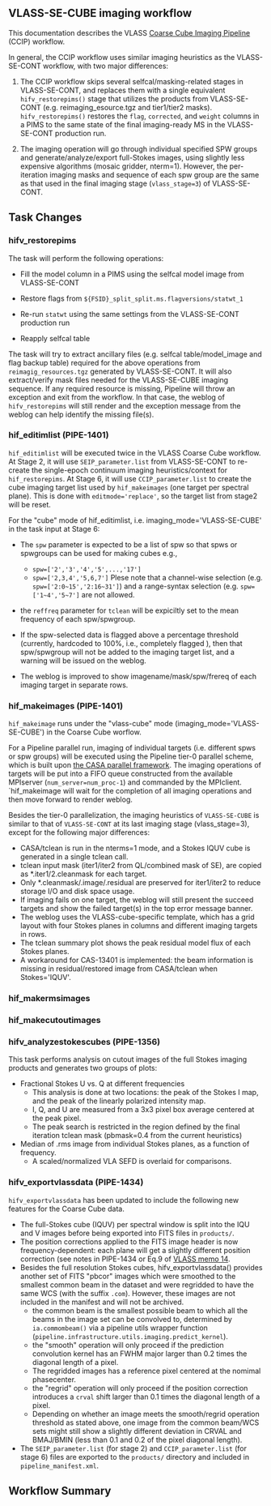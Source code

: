 VLASS-SE-CUBE imaging workflow
------------------------------

This documentation describes the VLASS [Coarse Cube Imaging Pipeline](https://open-confluence.nrao.edu/pages/viewpage.action?pageId=63897714) (CCIP) workflow.

In general, the CCIP workflow uses similar imaging heuristics as the VLASS-SE-CONT workflow, with two major differences:

1. The CCIP workflow skips several selfcal/masking-related stages in VLASS-SE-CONT, and replaces them with a single equivalent `hifv_restorepims()` stage that utilizes the products from VLASS-SE-CONT (e.g. reimaging_esource.tgz and tier1/tier2 masks).
   `hifv_restorepims()` restores the `flag`, `corrected`, and `weight` columns in a PIMS to the same state of the final imaging-ready MS in the VLASS-SE-CONT production run.
   
2. The imaging operation will go through individual specified SPW groups and generate/analyze/export full-Stokes images, using slightly less expensive algorithms (mosaic gridder, nterm=1). However, the per-iteration imaging masks and sequence of each spw group are the same as that used in the final imaging stage (`vlass_stage=3`) of VLASS-SE-CONT. 


## Task Changes

### hifv_restorepims

The task will perform the following operations:

 * Fill the model column in a PIMS using the selfcal model image from VLASS-SE-CONT

 * Restore flags from `${FSID}_split_split.ms.flagversions/statwt_1`

 * Re-run `statwt` using the same settings from the VLASS-SE-CONT production run

 * Reapply selfcal table

The task will try to extract ancillary files (e.g. selfcal table/model_image and flag backup table) required for the above operations from  `reimagig_resources.tgz` generated by VLASS-SE-CONT.
It will also extract/verify mask files needed for the VLASS-SE-CUBE imaging sequence.
If any required resource is missing, Pipeline will throw an exception and exit from the workflow.
In that case, the weblog of `hifv_restorepims` will still render and the exception message from the weblog can help identify the missing file(s).

### hif_editimlist (PIPE-1401)

`hif_editimlist` will be executed twice in the VLASS Coarse Cube workflow.
At Stage 2, it will use `SEIP_parameter.list` from VLASS-SE-CONT to re-create the single-epoch continuum imaging heuristics/context for `hif_restorepims`.
At Stage 6, it will use `CCIP_parameter.list` to create the cube imaging target list used by `hif_makeimages` (one target per spectral plane). This is done with `editmode='replace'`, so the target list from stage2 will be reset.

For the "cube" mode of hif_editimlist, i.e. imaging_mode='VLASS-SE-CUBE' in the task input at Stage 6:

 * The `spw` parameter is expected to be a list of spw so that spws or spwgroups can be used for making cubes e.g., 
   * `spw=['2','3','4','5',...,'17']` 
   * `spw=['2,3,4','5,6,7']`
   Plese note that a channel-wise selection (e.g. `spw=['2:0~15','2:16~31']`) and a range-syntax selection (e.g. `spw=['1~4','5~7']` are not allowed.

 * the `reffreq` parameter for `tclean` will be expiciltly set to the mean frequency of  each spw/spwgroup.
 * If the spw-selected data is flagged above a percentage threshold (currently, hardcoded to 100%, i.e., completely flagged ), then that spw/spwgroup will not be added to the imaging target list, and a warning will be issued on the weblog.
 * The weblog is improved to show imagename/mask/spw/frereq of each imaging target in separate rows.
 

### hif_makeimages (PIPE-1401)

`hif_makeimage` runs under the "vlass-cube" mode (imaging_mode='VLASS-SE-CUBE') in the Coarse Cube worflow.

For a Pipeline parallel run, imaging of individual targets (i.e. different spws or spw groups) will be executed using the Pipeline tier-0 parallel scheme, which is built upon [the CASA parallel framework](https://casadocs.readthedocs.io/en/stable/notebooks/parallel-processing.html#Advanced:-Interface-Framework).
The imaging operations of targets will be put into a FIFO queue constructed from the available MPIserver (`num_server=num_proc-1`) and commanded by the MPIclient. `hif_makeimage will wait for the completion of all imaging operations and then move forward to render weblog.

Besides the tier-0 parallelization, the imaging heuristics of `VLASS-SE-CUBE` is similar to that of `VLASS-SE-CONT` at its last imaging stage (vlass_stage=3), except for the following major differences:
* CASA/tclean is run in the nterms=1 mode, and a Stokes IQUV cube is generated in a single tclean call.
* tclean input mask (iter1/iter2 from QL/combined mask of SE), are copied as *.iter1/2.cleanmask for each target.
* Only *.cleanmask/.image/.residual are preserved for iter1/iter2 to reduce storage I/O and disk space usage.
* If imaging fails on one target, the weblog will still present the succeed targets and show the failed target(s) in the top error message banner.
* The weblog uses the VLASS-cube-specific template, which has a grid layout with four Stokes planes in columns and different imaging targets in rows.
* The tclean summary plot shows the peak residual model flux of each Stokes planes.
* A workaround for CAS-13401 is implemented: the beam information is missing in residual/restored image from CASA/tclean when Stokes='IQUV'.

### hif_makermsimages

### hif_makecutoutimages

### hifv_analyzestokescubes (PIPE-1356)

This task performs analysis on cutout images of the full Stokes imaging products and generates two groups of plots:

- Fractional Stokes U vs. Q at different frequencies
  - This analysis is done at two locations: the peak of the Stokes I map, and the peak of the linearly polarized intensity map.
  - I, Q, and U are measured from a 3x3 pixel box average centered at the peak pixel.
  - The peak search is restricted in the region defined by the final iteration tclean mask (pbmask=0.4 from the current heuristics)
- Median of .rms image from individual Stokes planes, as a function of frequency.
  - A scaled/normalized VLA SEFD is overlaid for comparisons.


### hifv_exportvlassdata (PIPE-1434)

`hifv_exportvlassdata` has been updated to include the following new features for the Coarse Cube data.

 * The full-Stokes cube (IQUV) per spectral window is split into the IQU and V images before being exported into FITS files in `products/`.
 * The position corrections applied to the FITS image header is now frequency-dependent: each plane will get a slightly different position correction (see notes in PIPE-1434 or Eq.9 of [VLASS memo 14](https://library.nrao.edu/public/memos/vla/vlass/VLASS_014.pdf).
 * Besides the full resolution Stokes cubes, hifv_exportvlassdata() provides another set of FITS "pbcor" images which were smoothed to the smallest common beam in the dataset and were regridded to have the same WCS (with the suffix `.com`). However, these images are not included in the manifest and will not be archived.
   * the common beam is the smallest possible beam to which all the beams in the image set can be convolved to, determined by `ia.commombeam()` via a pipeline utils wrapper function (`pipeline.infrastructure.utils.imaging.predict_kernel`).
   * the "smooth" operation will only proceed if the prediction convolution kernel has an FWHM major larger than 0.2 times the diagonal length of a pixel.
   * The regridded images has a reference pixel centered at the nomimal phasecenter.
   * the "regrid" operation will only proceed if the position correction introduces a `crval` shift larger than 0.1 times the diagonal length of a pixel.
   * Depending on whether an image meets the smooth/regrid operation threshold as stated above, one image from the common beam/WCS sets might still show a slightly different deviation in CRVAL and BMAJ/BMIN (less than 0.1 and 0.2 of the pixel diagonal length).
 * The `SEIP_parameter.list` (for stage 2) and `CCIP_parameter.list` (for stage 6) files are exported to the `products/` directory and included in `pipeline_manifest.xml`.


## Workflow Summary


